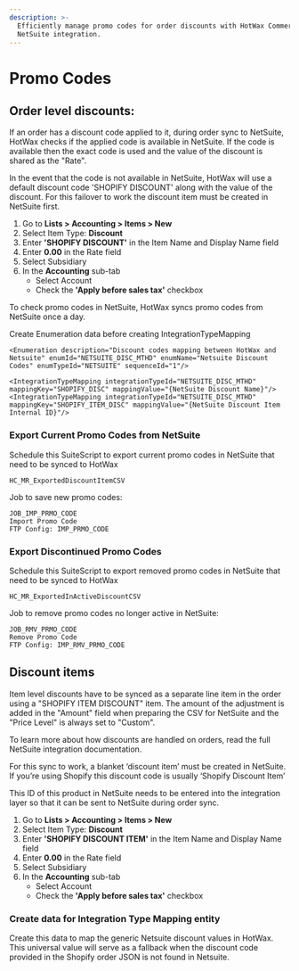```yaml
---
description: >-
  Efficiently manage promo codes for order discounts with HotWax Commerce and
  NetSuite integration.
---
```


# Promo Codes

## Order level discounts:

If an order has a discount code applied to it, during order sync to NetSuite, HotWax checks if the applied code is available in NetSuite. If the code is available then the exact code is used and the value of the discount is shared as the "Rate".

In the event that the code is not available in NetSuite, HotWax will use a default discount code 'SHOPIFY DISCOUNT' along with the value of the discount. For this failover to work the discount item must be created in NetSuite first.

1. Go to **Lists > Accounting > Items > New**
2. Select Item Type: **Discount**
3. Enter **'SHOPIFY DISCOUNT'** in the Item Name and Display Name field
4. Enter **0.00** in the Rate field
5. Select Subsidiary
6. In the **Accounting** sub-tab
   * Select Account
   * Check the **'Apply before sales tax'** checkbox

To check promo codes in NetSuite, HotWax syncs promo codes from NetSuite once a day.

Create Enumeration data before creating IntegrationTypeMapping

```
<Enumeration description="Discount codes mapping between HotWax and Netsuite" enumId="NETSUITE_DISC_MTHD" enumName="Netsuite Discount Codes" enumTypeId="NETSUITE" sequenceId="1"/>

<IntegrationTypeMapping integrationTypeId="NETSUITE_DISC_MTHD" mappingKey="SHOPIFY_DISC" mappingValue="{NetSuite Discount Name}"/>
<IntegrationTypeMapping integrationTypeId="NETSUITE_DISC_MTHD" mappingKey="SHOPIFY_ITEM_DISC" mappingValue="{NetSuite Discount Item Internal ID}"/>
```

### Export Current Promo Codes from NetSuite

Schedule this SuiteScript to export current promo codes in NetSuite that need to be synced to HotWax

```
HC_MR_ExportedDiscountItemCSV
```

Job to save new promo codes:

```
JOB_IMP_PRMO_CODE
Import Promo Code
FTP Config: IMP_PRMO_CODE
```

### Export Discontinued Promo Codes

Schedule this SuiteScript to export removed promo codes in NetSuite that need to be synced to HotWax

```
HC_MR_ExportedInActiveDiscountCSV
```

Job to remove promo codes no longer active in NetSuite:

```
JOB_RMV_PRMO_CODE
Remove Promo Code
FTP Config: IMP_RMV_PRMO_CODE
```

## Discount items

Item level discounts have to be synced as a separate line item in the order using a "SHOPIFY ITEM DISCOUNT" item. The amount of the adjustment is added in the "Amount" field when preparing the CSV for NetSuite and the "Price Level" is always set to "Custom".

To learn more about how discounts are handled on orders, read the full NetSuite integration documentation.

For this sync to work, a blanket ‘discount item’ must be created in NetSuite. If you’re using Shopify this discount code is usually ‘Shopify Discount Item’

This ID of this product in NetSuite needs to be entered into the integration layer so that it can be sent to NetSuite during order sync.

1. Go to **Lists > Accounting > Items > New**
2. Select Item Type: **Discount**
3. Enter **'SHOPIFY DISCOUNT ITEM'** in the Item Name and Display Name field
4. Enter **0.00** in the Rate field
5. Select Subsidiary
6. In the **Accounting** sub-tab
   * Select Account
   * Check the **'Apply before sales tax'** checkbox

### Create data for Integration Type Mapping entity

Create this data to map the generic Netsuite discount values in HotWax. This universal value will serve as a fallback when the discount code provided in the Shopify order JSON is not found in Netsuite.
